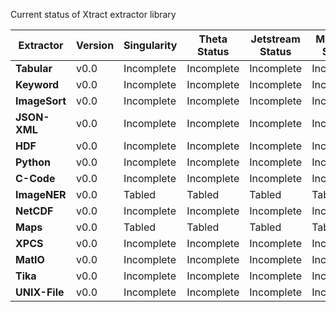 
Current status of Xtract extractor library

| Extractor       | Version |Singularity | Theta Status | Jetstream Status | Midway2 Status |
|---------------- | ------- |----------- |------------- | ---------------- | -------------- |
| **Tabular**     | v0.0    |Incomplete  | Incomplete   | Incomplete       | Incomplete     |
| **Keyword**     | v0.0    |Incomplete  | Incomplete   | Incomplete       | Incomplete     |
| **ImageSort**   | v0.0    |Incomplete  | Incomplete   | Incomplete       | Incomplete     |
| **JSON-XML**    | v0.0    |Incomplete  | Incomplete   | Incomplete       | Incomplete     |
| **HDF**         | v0.0    |Incomplete  | Incomplete   | Incomplete       | Incomplete     |
| **Python**      | v0.0    |Incomplete  | Incomplete   | Incomplete       | Incomplete     |
| **C-Code**      | v0.0    |Incomplete  | Incomplete   | Incomplete       | Incomplete     |
| **ImageNER**    | v0.0    |Tabled      | Tabled       | Tabled           | Tabled         |
| **NetCDF**      | v0.0    |Incomplete  | Incomplete   | Incomplete       | Incomplete     |
| **Maps**        | v0.0    |Tabled      | Tabled       | Tabled           | Tabled         |
| **XPCS**        | v0.0    |Incomplete  | Incomplete   | Incomplete       | Incomplete     |
| **MatIO**       | v0.0    |Incomplete  | Incomplete   | Incomplete       | Incomplete     |
| **Tika**        | v0.0    |Incomplete  | Incomplete   | Incomplete       | Incomplete     |
| **UNIX-File**   | v0.0    |Incomplete  | Incomplete   | Incomplete       | Incomplete     |
